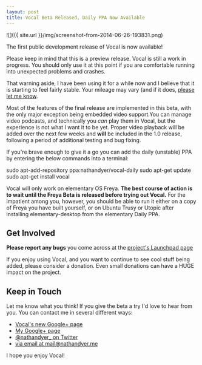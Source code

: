 ```yaml
---
layout: post
title: Vocal Beta Released, Daily PPA Now Available
---
```

![]({{ site.url }}/img/screenshot-from-2014-06-26-193831.png)

The first public development release of Vocal is now available!

Please keep in mind that this is a preview release. Vocal is still a work in progress. You should only use it at this point if you are comfortable running into unexpected problems and crashes.

That warning aside, I have been using it for a while now and I believe that it is starting to feel fairly stable. Your mileage may vary (and if it does, [please let me know](https://bugs.launchpad.net/vocal).

Most of the features of the final release are implemented in this beta, with the only major exception being embedded video support.You can manage video podcasts, and technically you _can_ play them in Vocal, but the experience is not what I want it to be yet. Proper video playback will be added over the next few weeks and **will** be included in the 1.0 release, following a period of additional testing and bug fixing.

If you're brave enough to give it a go you can add the daily (unstable) PPA by entering the below commands into a terminal:

sudo apt-add-repository ppa:nathandyer/vocal-daily
sudo apt-get update
sudo apt-get install vocal

Vocal will only work on elementary OS Freya. **The best course of action is to wait until the Freya Beta is released before trying out Vocal.** For the impatient among you, however, you should be able to run it either on a copy of Freya you have built yourself, or on Ubuntu Trusy or Utopic after installing elementary-desktop from the elementary Daily PPA.

## Get Involved

**Please report any bugs** you come across at the [project's Launchpad page](https://launchpad.net/vocal)

If you enjoy using Vocal, and you want to continue to see cool stuff being added, please consider a donation. Even small donations can have a HUGE impact on the project.

## Keep in Touch

Let me know what you think! If you give the beta a try I'd love to hear from you. You can contact me in several different ways:

* [Vocal's new Google+ page](https://plus.google.com/b/115162318639836328992/115162318639836328992/posts)
* [My Google+ page](https://plus.google.com/+NathanDyerdotMe/posts)
* [@nathandyer_ on Twitter](http://twitter.com/nathandyer_)
* [via email at mail@nathandyer.me](mailto:mail@nathandyer.me)

I hope you enjoy Vocal!
